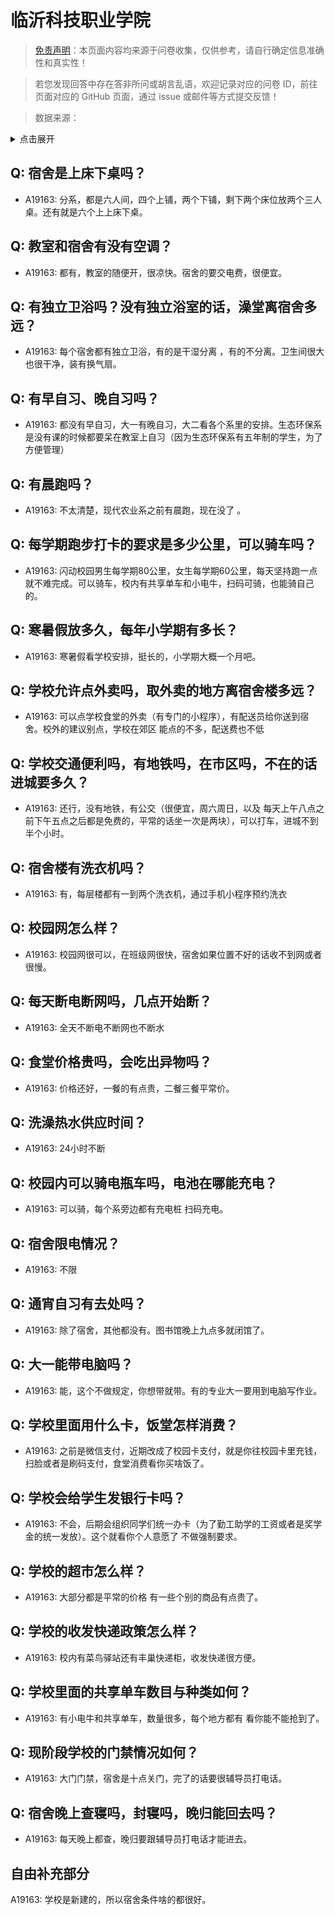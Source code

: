 # 临沂科技职业学院

> [免责声明](https://colleges.chat/#_3)：本页面内容均来源于问卷收集，仅供参考，请自行确定信息准确性和真实性！

> 若您发现回答中存在答非所问或胡言乱语，欢迎记录对应的问卷 ID，前往页面对应的 GitHub 页面，通过 issue 或邮件等方式提交反馈！

> 数据来源：

<details><summary>点击展开</summary>
<ul>
<li>A19163: 匿名 (2023 年 06 月)</li>
</ul>
</details>

## Q: 宿舍是上床下桌吗？

- A19163: 分系，都是六人间，四个上铺，两个下铺，剩下两个床位放两个三人桌。还有就是六个上上床下桌。

## Q: 教室和宿舍有没有空调？

- A19163: 都有，教室的随便开，很凉快。宿舍的要交电费，很便宜。

## Q: 有独立卫浴吗？没有独立浴室的话，澡堂离宿舍多远？

- A19163: 每个宿舍都有独立卫浴，有的是干湿分离 ，有的不分离。卫生间很大也很干净，装有换气扇。

## Q: 有早自习、晚自习吗？

- A19163: 都没有早自习，大一有晚自习，大二看各个系里的安排。生态环保系是没有课的时候都要呆在教室上自习（因为生态环保系有五年制的学生，为了方便管理）

## Q: 有晨跑吗？

- A19163: 不太清楚，现代农业系之前有晨跑，现在没了 。

## Q: 每学期跑步打卡的要求是多少公里，可以骑车吗？

- A19163: 闪动校园男生每学期80公里，女生每学期60公里，每天坚持跑一点就不难完成。可以骑车，校内有共享单车和小电牛，扫码可骑，也能骑自己的。

## Q: 寒暑假放多久，每年小学期有多长？

- A19163: 寒暑假看学校安排，挺长的，小学期大概一个月吧。

## Q: 学校允许点外卖吗，取外卖的地方离宿舍楼多远？

- A19163: 可以点学校食堂的外卖（有专门的小程序），有配送员给你送到宿舍。校外的建议别点，学校在郊区 能点的不多，配送费也不低

## Q: 学校交通便利吗，有地铁吗，在市区吗，不在的话进城要多久？

- A19163: 还行，没有地铁，有公交（很便宜，周六周日，以及 每天上午八点之前下午五点之后都是免费的，平常的话坐一次是两块），可以打车，进城不到半个小时。

## Q: 宿舍楼有洗衣机吗？

- A19163: 有，每层楼都有一到两个洗衣机，通过手机小程序预约洗衣

## Q: 校园网怎么样？

- A19163: 校园网很可以，在班级网很快，宿舍如果位置不好的话收不到网或者很慢。

## Q: 每天断电断网吗，几点开始断？

- A19163: 全天不断电不断网也不断水

## Q: 食堂价格贵吗，会吃出异物吗？

- A19163: 价格还好，一餐的有点贵，二餐三餐平常价。

## Q: 洗澡热水供应时间？

- A19163: 24小时不断

## Q: 校园内可以骑电瓶车吗，电池在哪能充电？

- A19163: 可以骑，每个系旁边都有充电桩 扫码充电。

## Q: 宿舍限电情况？

- A19163: 不限

## Q: 通宵自习有去处吗？

- A19163: 除了宿舍，其他都没有。图书馆晚上九点多就闭馆了。

## Q: 大一能带电脑吗？

- A19163: 能，这个不做规定，你想带就带。有的专业大一要用到电脑写作业。

## Q: 学校里面用什么卡，饭堂怎样消费？

- A19163: 之前是微信支付，近期改成了校园卡支付，就是你往校园卡里充钱，扫脸或者是刷码支付，食堂消费看你买啥饭了。

## Q: 学校会给学生发银行卡吗？

- A19163: 不会，后期会组织同学们统一办卡（为了勤工助学的工资或者是奖学金的统一发放）。这个就看你个人意愿了 不做强制要求。

## Q: 学校的超市怎么样？

- A19163: 大部分都是平常的价格  有一些个别的商品有点贵了。

## Q: 学校的收发快递政策怎么样？

- A19163: 校内有菜鸟驿站还有丰巢快递柜，收发快递很方便。

## Q: 学校里面的共享单车数目与种类如何？

- A19163: 有小电牛和共享单车，数量很多，每个地方都有 看你能不能抢到了。

## Q: 现阶段学校的门禁情况如何？

- A19163: 大门门禁，宿舍是十点关门，完了的话要很辅导员打电话。

## Q: 宿舍晚上查寝吗，封寝吗，晚归能回去吗？

- A19163: 每天晚上都查，晚归要跟辅导员打电话才能进去。

## 自由补充部分

A19163: 学校是新建的，所以宿舍条件啥的都很好。